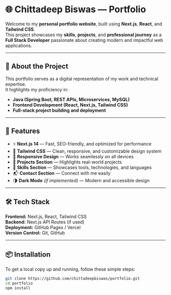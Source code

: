 # 🌐 Chittadeep Biswas — Portfolio

Welcome to my **personal portfolio website**, built using **Next.js**, **React**, and **Tailwind CSS**.  
This project showcases my **skills**, **projects**, and **professional journey** as a **Full Stack Developer** passionate about creating modern and impactful web applications.

---

## 🚀 About the Project

This portfolio serves as a digital representation of my work and technical expertise.  
It highlights my proficiency in:
- **Java (Spring Boot, REST APIs, Microservices, MySQL)**
- **Frontend Development (React, Next.js, Tailwind CSS)**
- **Full-stack project building and deployment**

---

## 🧩 Features

- ⚡ **Next.js 14** — Fast, SEO-friendly, and optimized for performance  
- 💅 **Tailwind CSS** — Clean, responsive, and customizable design system  
- 📱 **Responsive Design** — Works seamlessly on all devices  
- 💼 **Projects Section** — Highlights real-world projects  
- 🧠 **Skills Section** — Showcases tools, technologies, and languages  
- 📬 **Contact Section** — Connect with me easily  
- 🌗 **Dark Mode** *(if implemented)* — Modern and accessible design  

---

## 🛠️ Tech Stack

**Frontend:** Next.js, React, Tailwind CSS  
**Backend:** Next.js API Routes (if used)  
**Deployment:** GitHub Pages / Vercel  
**Version Control:** Git, GitHub  

---

## 📦 Installation

To get a local copy up and running, follow these simple steps:

```bash
git clone https://github.com/chittadeepbiswas/portfolio.git
cd portfolio
npm install
